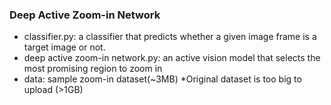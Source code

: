 ### Deep Active Zoom-in Network
- classifier.py: a classifier that predicts whether a given image frame is a target image or not. 
- deep active zoom-in network.py: an active vision model that selects the most promising region to zoom in
- data: sample zoom-in dataset(~3MB) *Original dataset is too big to upload (>1GB)

